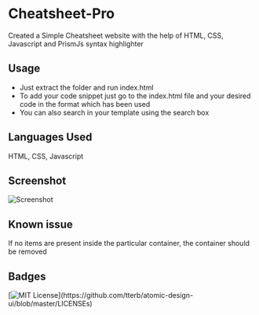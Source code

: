 # Cheatsheet-Pro
Created a Simple Cheatsheet website with the help of HTML, CSS, Javascript and PrismJs syntax highlighter

## Usage
- Just extract the folder and run index.html
- To add your code snippet just go to the index.html file and your desired code in the format which has been used
- You can also search in your template using the search box

## Languages Used

HTML, CSS, Javascript

## Screenshot

![Screenshot](https://github.com/jatinkumar027/Cheatsheet-Pro/blob/main/Screenshot.png?raw=true)

## Known issue

If no items are present inside the particular container, the container should be removed

## Badges

[![MIT License](https://img.shields.io/apm/l/atomic-design-ui.svg?)](https://github.com/tterb/atomic-design-ui/blob/master/LICENSEs)
